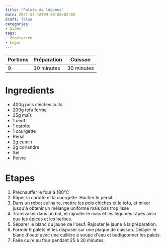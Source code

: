 ```yaml
---
title: "Palets de légumes"
date: 2021-08-18T09:30:00+02:00
draft: false
categories:
- Sides
tags:
- Végétarien
- Léger
---
```


| Portions | Préparation | Cuisson    |
|----------|-------------|------------|
|9         |10 minutes   |30 minutes  |

# Ingredients

- 400g pois chiches cuits
- 200g tofu ferme
- 25g maïs
- 1 oeuf
- 1 carotte
- 1 courgette
- Persil
- 2g cumin
- 2g coriandre
- Sel
- Poivre

# Etapes

1) Préchauffer le four à 180°C
2) Râper la carotte et la courgette. Hacher le persil.
3) Dans un robot culinaire, mettre les pois chiches et le tofu, et mixer jusqu'à obtenir un mélange uniforme mais pas trop lisse
4) Transvaser dans un bol, et rajouter le maïs et les légumes râpés ainsi que les épices et les herbes.
5) Séparer le blanc du jaune de l'oeuf. Rajouter le jaune à la préparation.
6) Former 9 palets et les disposer sur une plaque de cuisson. Délayer le blanc d'oeuf avec une cuillère à soupe d'eau et badigeonner les palets.
7) Faire cuire au four pendant 25 à 30 minutes.

